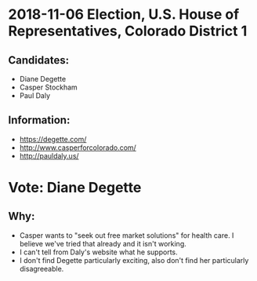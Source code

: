 # 2018-11-06 Election, U.S. House of Representatives, Colorado District 1

## Candidates:

* Diane Degette
* Casper Stockham
* Paul Daly

## Information:

* https://degette.com/
* http://www.casperforcolorado.com/
* http://pauldaly.us/

# Vote: Diane Degette

## Why:

* Casper wants to "seek out free market solutions" for health care. I believe we've tried that already and it isn't working.
* I can't tell from Daly's website what he supports.
* I don't find Degette particularly exciting, also don't find her particularly disagreeable.

